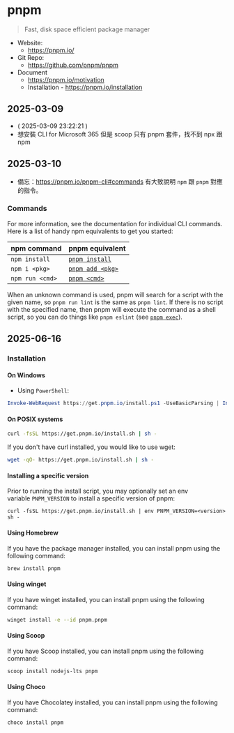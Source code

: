 # pnpm

> Fast, disk space efficient package manager

- Website:
  - https://pnpm.io/
- Git Repo:
  - https://github.com/pnpm/pnpm
- Document
  - https://pnpm.io/motivation
  - Installation - https://pnpm.io/installation

## 2025-03-09

- ( 2025-03-09 23:22:21 )
- 想安裝 CLI for Microsoft 365 但是 scoop 只有 pnpm 套件，找不到 npx 跟 npm

## 2025-03-10

- 備忘：https://pnpm.io/pnpm-cli#commands 有大致說明 `npm` 跟 `pnpm` 對應的指令。

### Commands[​](https://pnpm.io/pnpm-cli#commands "Direct link to Commands")

For more information, see the documentation for individual CLI commands. Here is a list of handy npm equivalents to get you started:

| npm command | pnpm equivalent |
| --- |  --- |
| `npm install` | [`pnpm install`](https://pnpm.io/cli/install) |
| `npm i <pkg>` | [`pnpm add <pkg>`](https://pnpm.io/cli/add) |
| `npm run <cmd>` | [`pnpm <cmd>`](https://pnpm.io/cli/run) |

When an unknown command is used, pnpm will search for a script with the given name, so `pnpm run lint` is the same as `pnpm lint`. If there is no script with the specified name, then pnpm will execute the command as a shell script, so you can do things like `pnpm eslint` (see [`pnpm exec`](https://pnpm.io/cli/exec)).

## 2025-06-16

### Installation

#### On Windows[​](https://pnpm.io/installation#on-windows "Direct link to On Windows")

- Using `PowerShell`:

```powershell
Invoke-WebRequest https://get.pnpm.io/install.ps1 -UseBasicParsing | Invoke-Expression
```

#### On POSIX systems[​](https://pnpm.io/installation#on-posix-systems "Direct link to On POSIX systems")

```bash
curl -fsSL https://get.pnpm.io/install.sh | sh -
```
If you don't have curl installed, you would like to use wget:
```bash
wget -qO- https://get.pnpm.io/install.sh | sh -
```

#### Installing a specific version[​](https://pnpm.io/installation#installing-a-specific-version "Direct link to Installing a specific version")

Prior to running the install script, you may optionally set an env variable `PNPM_VERSION` to install a specific version of pnpm:
```
curl -fsSL https://get.pnpm.io/install.sh | env PNPM_VERSION=<version> sh -
```

#### Using Homebrew[​](https://pnpm.io/installation#using-homebrew "Direct link to Using Homebrew")

If you have the package manager installed, you can install pnpm using the following command:

```bash
brew install pnpm
```

#### Using winget[​](https://pnpm.io/installation#using-winget "Direct link to Using winget")

If you have winget installed, you can install pnpm using the following command:

```bash
winget install -e --id pnpm.pnpm

```

#### Using Scoop[​](https://pnpm.io/installation#using-scoop "Direct link to Using Scoop")

If you have Scoop installed, you can install pnpm using the following command:

```bash
scoop install nodejs-lts pnpm
```

#### Using Choco[​](https://pnpm.io/installation#using-choco "Direct link to Using Choco")

If you have Chocolatey installed, you can install pnpm using the following command:

```bash
choco install pnpm
```